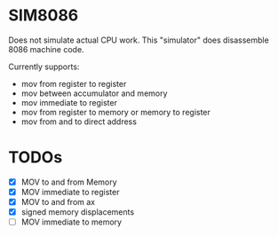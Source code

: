 # SIM8086

Does not simulate actual CPU work.
This "simulator" does disassemble 8086 machine code.

Currently supports:

- mov from register to register
- mov between accumulator and memory
- mov immediate to register
- mov from register to memory or memory to register
- mov from and to direct address

# TODOs

- [x] MOV to and from Memory
- [x] MOV immediate to register
- [x] MOV to and from ax
- [x] signed memory displacements
- [ ] MOV immediate to memory
